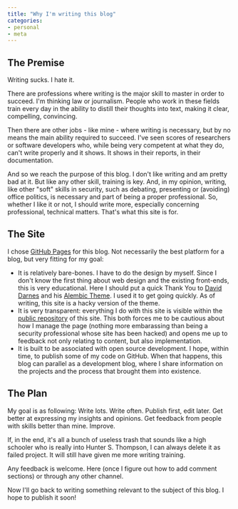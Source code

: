 ```yaml
---
title: "Why I'm writing this blog"
categories:
- personal
- meta
---
```


## The Premise
Writing sucks. I hate it.
<!-- more -->

There are professions where writing is the major skill to master in order to succeed. I'm thinking law or journalism. People who work in these fields train every day in the ability to distill their thoughts into text, making it clear, compelling, convincing.

Then there are other jobs - like mine - where writing is necessary, but by no means the main ability required to succeed. I've seen scores of researchers or software developers who, while being very competent at what they do, can't write properly and it shows. It shows in their reports, in their documentation.

And so we reach the purpose of this blog. I don't like writing and am pretty bad at it. But like any other skill, training is key. And, in my opinion, writing, like other "soft" skills in security, such as debating, presenting or (avoiding) office politics, is necessary and part of being a proper professional. So, whether I like it or not, I should write more, especially concerning professional, technical matters. That's what this site is for.

## The Site
I chose [GitHub Pages](https://pages.github.io) for this blog. Not necessarily the best platform for a blog, but very fitting for my goal:
- It is relatively bare-bones. I have to do the design by myself. Since I don't know the first thing about web design and the existing front-ends, this is very educational. Here I should put a quick Thank You to [David Darnes](https://darn.es/) and his [Alembic Theme](https://alembic.darn.es/). I used it to get going quickly. As of writing, this site is a hacky version of the theme.
- It is very transparent: everything I do with this site is visible within the [public repository](https://www.github.com/demonbeaver/demonbeaver.github.io) of this site. This both forces me to be cautious about how I manage the page (nothing more embarassing than being a security professional whose site has been hacked) and opens me up to feedback not only relating to content, but also implementation.
- It is built to be associated with open source development. I hope, within time, to publish some of my code on GitHub. When that happens, this blog can parallel as a development blog, where I share information on the projects and the process that brought them into existence.

## The Plan
My goal is as following: Write lots. Write often. Publish first, edit later. Get better at expressing my insights and opinions. Get feedback from people with skills better than mine. Improve.

If, in the end, it's all a bunch of useless trash that sounds like a high schooler who is really into Hunter S. Thompson, I can always delete it as failed project. It will still have given me more writing training.

Any feedback is welcome. Here (once I figure out how to add comment sections) or through any other channel.

Now I'll go back to writing something relevant to the subject of this blog. I hope to publish it soon!